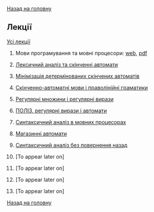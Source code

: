 [Назад на головну](../README.md)

## Лекції

[Усі лекції](all-lectures.md)

1. Мови програмування та мовні процесори: [web](lecture-01.md), [pdf](lecture-01.pdf)

2. [Лексичний аналіз та скінченні автомати](lecture-02.md)

3. [Мінімізація детермінованих скінчених автоматів](lecture-03.md)

4. [Скінченно-автоматні мови і праволінійні граматики](lecture-04.md)

5. [Регулярні множини і регулярні вирази](lecture-05.md)

6. [ПОЛІЗ, регулярні вирази і автомати](lecture-06.md)

7. [Синтаксичний аналіз в мовних процесорах](lecture-07.md)

8. [Магазинні автомати](lecture-08.md)

9. [Синтаксичний аналіз без повернення назад](lecture-09.md)

10. [To appear later on]

11. [To appear later on]

12. [To appear later on]

13. [To appear later on]

[Назад на головну](../README.md)